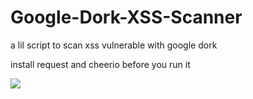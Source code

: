# Google-Dork-XSS-Scanner

a lil script to scan xss vulnerable with google dork

install request and cheerio before you run it

<img src="https://github.com/fdciabdul/Google-Dork-XSS-Scanner/raw/master/Screenshot_2020_0814_150018.png">
